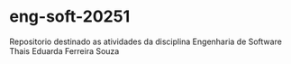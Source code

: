 # eng-soft-20251
Repositorio destinado as atividades da disciplina Engenharia de Software
    Thais  Eduarda Ferreira Souza
